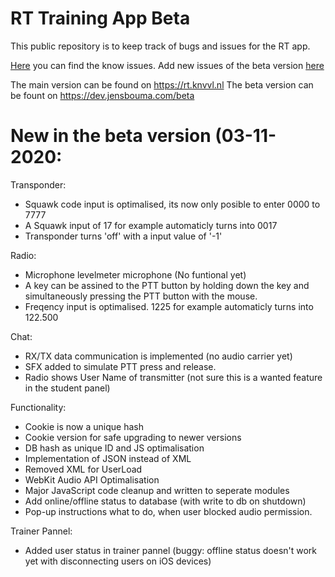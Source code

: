 # RT Training App Beta

This public repository is to keep track of bugs and issues for the RT app.

<a href="https://github.com/jensbouma/RT-issuetracker/issues" target="_blank">Here</a> you can find the know issues.
Add new issues of the beta version <a href="https://github.com/jensbouma/RT-issuetracker/issues/new" target="_blank">here</a>


The main version can be found on https://rt.knvvl.nl
The beta version can be fount on https://dev.jensbouma.com/beta

# New in the beta version (03-11-2020:
Transponder:
- Squawk code input is optimalised, its now only posible to enter 0000 to 7777
- A Squawk input of 17 for example automaticly turns into 0017
- Transponder turns 'off' with a input value of '-1'

Radio:
- Microphone levelmeter microphone (No funtional yet)
- A key can be assined to the PTT button by holding down the key and simultaneously pressing the PTT button with the mouse.
- Freqency input is optimalised. 1225 for example automaticly turns into 122.500

Chat:
- RX/TX data communication is implemented (no audio carrier yet)
- SFX added to simulate PTT press and release.
- Radio shows User Name of transmitter (not sure this is a wanted feature in the student panel)

Functionality:
- Cookie is now a unique hash
- Cookie version for safe upgrading to newer versions
- DB hash as unique ID and JS optimalisation
- Implementation of JSON instead of XML
- Removed XML for UserLoad
- WebKit Audio API Optimalisation
- Major JavaScript code cleanup and written to seperate modules
- Add online/offline status to database (with write to db on shutdown)
- Pop-up instructions what to do, when user blocked audio permission.

Trainer Pannel:
- Added user status in trainer pannel (buggy: offline status doesn't work yet with disconnecting users on iOS devices)
